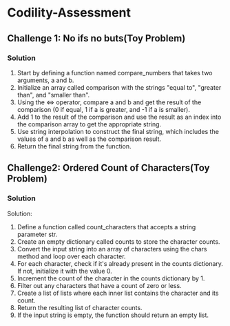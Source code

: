 # Codility-Assessment
## Challenge 1: No ifs no buts(Toy Problem)
### Solution 
1. Start by defining a function named compare_numbers that takes two arguments, a and b.
2. Initialize an array called comparison with the strings "equal to", "greater than", and "smaller than".
3. Using the <=> operator, compare a and b and get the result of the comparison (0 if equal, 1 if a is greater, and -1 if a is smaller).
4. Add 1 to the result of the comparison and use the result as an index into the comparison array to get the appropriate string.
5. Use string interpolation to construct the final string, which includes the values of a and b as well as the comparison result.
6. Return the final string from the function.

## Challenge2: Ordered Count of Characters(Toy Problem)
### Solution
Solution:

1. Define a function called count_characters that accepts a string parameter str.
2. Create an empty dictionary called counts to store the character counts.
3. Convert the input string into an array of characters using the chars method and loop over each character.
4. For each character, check if it's already present in the counts dictionary. If not, initialize it with the value 0.
5. Increment the count of the character in the counts dictionary by 1.
6. Filter out any characters that have a count of zero or less.
7. Create a list of lists where each inner list contains the character and its count.
8. Return the resulting list of character counts.
9. If the input string is empty, the function should return an empty list.
